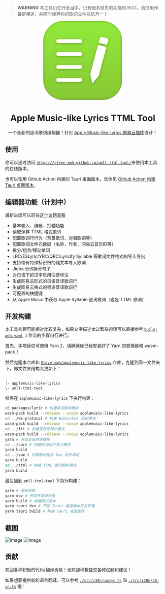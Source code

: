 > **WARNING**
> 本工具仍在开发当中，仍有很多缺失的功能和 BUG，请仅用作尝鲜用途，并随时保存你的歌词文件以防万一！

<div align=center>

![](./public/logo.svg)

# Apple Music-like Lyrics TTML Tool

一个全新的逐词歌词编辑器！针对 [Apple Music-like Lyrics 网易云插件](https://github.com/Steve-xmh/applemusic-like-lyrics)设计！

</div>

## 使用

你可以通过访问 [`https://steve-xmh.github.io/amll-ttml-tool/`](https://steve-xmh.github.io/amll-ttml-tool/)来使用本工具的在线版本。

也可以使用 Github Action 构建的 Tauri 桌面版本，具体见 [Github Action 构建 Tauri 桌面版本](https://github.com/Steve-xmh/amll-ttml-tool/actions/workflows/build-test.yaml)。

## 编辑器功能（计划中）

最新进度可以前往[这个议题查看](https://github.com/Steve-xmh/amll-ttml-tool/issues/2)

- 基本输入、编辑、打轴功能
- 读取保存 TTML 格式歌词
- 配置歌词行行为（背景歌词、对唱歌词等）
- 配置歌词文件元数据（名称，作者，网易云音乐ID等）
- 拆分/组合/移动单词
- LRC/ESLyric/YRC/QRC/Lyricify Syllable 等歌词文件格式的导入导出
- 支持带有特殊标识符的纯文本导入歌词
- Jieba 分词拆分句子
- 对日语下的汉字启用注音标注
- 生成网易云形式的日语音译歌词行
- 生成网易云格式的粤语音译歌词行
- 可配置的快捷键
- 从 Apple Music 中获取 Apple Syllable 逐词歌词（也是 TTML 歌词）

## 开发构建

本工具构建可能相对比较复杂，如果文字描述太过繁杂的话可以直接参考 [`build-web.yaml`](.github/workflows/build-web.yaml) 工作流的步骤自行进行。

首先，本项目仅可使用 Yarn 2，请确保你已经安装好了 Yarn 包管理器和 wasm-pack！

然后克隆本仓库和 [`Steve-xmh/applemusic-like-lyrics`](https://github.com/Steve-xmh/applemusic-like-lyrics) 仓库，克隆到同一文件夹下，即文件夹结构大致如下：

```
.
|- applemusic-like-lyrics
\- amll-ttml-tool
```

然后在 `applemusic-like-lyrics` 下执行构建：
```bash
cd packages/lyric # 构建歌词解析模块
wasm-pack build --release --scope applemusic-like-lyrics
cd ../ws-protocol # 构建 WebSocket 协议模块
wasm-pack build --release --scope applemusic-like-lyrics
cd ../fft # 构建音频可视化模块
wasm-pack build --release --scope applemusic-like-lyrics
yarn # 开始安装前端依赖
cd ../core # 构建歌词组件核心模块
yarn build
cd ../vue # 构建歌词组件 Vue 组件绑定
yarn build
cd ../ttml # 构建 TTML 歌词解析模块
yarn build
```

最后回到 `amll-ttml-tool` 下执行构建：

```bash
yarn # 安装依赖
yarn dev # 开启开发服务器
yarn build # 构建网页版本
yarn tauri dev # 开启 Tauri 桌面版本开发环境
yarn tauri build # 构建 Tauri 桌面版本
```

## 截图

<img width="912" alt="image" src="https://github.com/Steve-xmh/amll-ttml-tool/assets/39523898/e12220b5-0490-43da-bbbe-44ea2d64eef3">
<img width="912" alt="image" src="https://github.com/Steve-xmh/amll-ttml-tool/assets/39523898/53b74012-ed11-405c-8411-59bc2036abb9">

## 贡献

欢迎各种积极的代码/翻译贡献！也欢迎积极提交各种议题和建议！

如果想要提供新的语言翻译，可以参考 [`./src/i18n/index.ts`](./src/i18n/index.ts) 和 [`./src/i18n/zh-cn.ts`](./src/i18n/zh-cn.ts) 哦！
